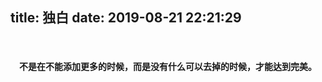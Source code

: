 title: 独白
date: 2019-08-21 22:21:29
---
&nbsp;&nbsp;



   #### <center>不是在不能添加更多的时候，而是没有什么可以去掉的时候，才能达到完美。</center>